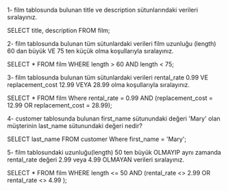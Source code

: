 1- film tablosunda bulunan title ve description sütunlarındaki verileri sıralayınız.

SELECT title, description FROM film;


2- film tablosunda bulunan tüm sütunlardaki verileri film uzunluğu (length) 60 dan büyük VE 75 ten küçük olma koşullarıyla sıralayınız.

SELECT * FROM film WHERE length > 60 AND length < 75;

3- film tablosunda bulunan tüm sütunlardaki verileri rental_rate 0.99 VE replacement_cost 12.99 VEYA 28.99 olma koşullarıyla sıralayınız.

SELECT * FROM film Where rental_rate = 0.99 AND (replacement_cost = 12.99 OR replacement_cost = 28.99);

4- customer tablosunda bulunan first_name sütunundaki değeri 'Mary' olan müşterinin last_name sütunundaki değeri nedir?

SELECT last_name FROM customer Where first_name = 'Mary';

5- film tablosundaki uzunluğu(length) 50 ten büyük OLMAYIP aynı zamanda rental_rate değeri 2.99 veya 4.99 OLMAYAN verileri sıralayınız.

SELECT * FROM film WHERE length <= 50 AND (rental_rate <> 2.99 OR rental_rate <> 4.99 );